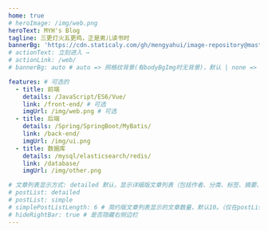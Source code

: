 ```yaml
---
home: true
# heroImage: /img/web.png
heroText: MYH's Blog
tagline: 三更灯火五更鸡，正是男儿读书时
bannerBg: 'https://cdn.staticaly.com/gh/mengyahui/image-repository@master/20221017/infinity-1309590.55vmotmozb80.jpg'
# actionText: 立刻进入 →
# actionLink: /web/
# bannerBg: auto # auto => 网格纹背景(有bodyBgImg时无背景)，默认 | none => 无 | '大图地址' | background: 自定义背景样式       提示：如发现文本颜色不适应你的背景时可以到palette.styl修改$bannerTextColor变量

features: # 可选的
  - title: 前端
    details: /JavaScript/ES6/Vue/
    link: /front-end/ # 可选
    imgUrl: /img/web.png # 可选
  - title: 后端
    details: /Spring/SpringBoot/MyBatis/
    link: /back-end/
    imgUrl: /img/ui.png
  - title: 数据库
    details: /mysql/elasticsearch/redis/
    link: /database/
    imgUrl: /img/other.png

# 文章列表显示方式: detailed 默认，显示详细版文章列表（包括作者、分类、标签、摘要、分页等）| simple => 显示简约版文章列表（仅标题和日期）| none 不显示文章列表
# postList: detailed
# postList: simple
# simplePostListLength: 6 # 简约版文章列表显示的文章数量，默认10。（仅在postList设置为simple时生效）
# hideRightBar: true # 是否隐藏右侧边栏
---
```



